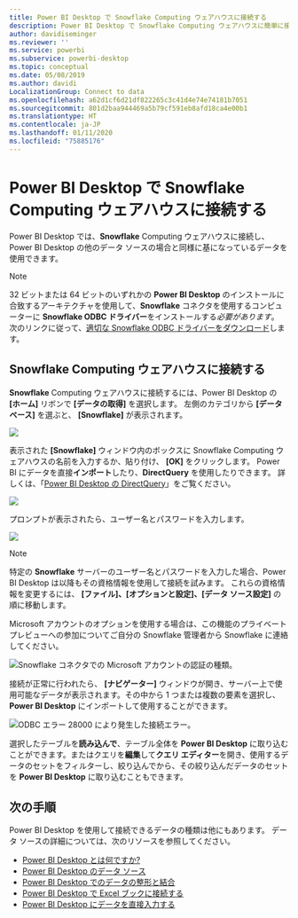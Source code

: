 ```yaml
---
title: Power BI Desktop で Snowflake Computing ウェアハウスに接続する
description: Power BI Desktop で Snowflake Computing ウェアハウスに簡単に接続して使用する
author: davidiseminger
ms.reviewer: ''
ms.service: powerbi
ms.subservice: powerbi-desktop
ms.topic: conceptual
ms.date: 05/08/2019
ms.author: davidi
LocalizationGroup: Connect to data
ms.openlocfilehash: a62d1cf6d21df822265c3c41d4e74e74181b7051
ms.sourcegitcommit: 801d2baa944469a5b79cf591eb8afd18ca4e00b1
ms.translationtype: HT
ms.contentlocale: ja-JP
ms.lasthandoff: 01/11/2020
ms.locfileid: "75885176"
---
```

# <a name="connect-to-a-snowflake-computing-warehouse-in-power-bi-desktop"></a>Power BI Desktop で Snowflake Computing ウェアハウスに接続する
Power BI Desktop では、**Snowflake** Computing ウェアハウスに接続し、Power BI Desktop の他のデータ ソースの場合と同様に基になっているデータを使用できます。 

> [!NOTE]
> 32 ビットまたは 64 ビットのいずれかの **Power BI Desktop** のインストールに合致するアーキテクチャを使用して、**Snowflake** コネクタを使用するコンピューターに **Snowflake ODBC ドライバー**をインストールする*必要があります*。 次のリンクに従って、[適切な Snowflake ODBC ドライバーをダウンロード](https://go.microsoft.com/fwlink/?LinkID=823762)します。
> 
> 

## <a name="connect-to-a-snowflake-computing-warehouse"></a>Snowflake Computing ウェアハウスに接続する
**Snowflake** Computing ウェアハウスに接続するには、Power BI Desktop の **[ホーム]** リボンで **[データの取得]** を選択します。 左側のカテゴリから **[データベース]** を選ぶと、 **[Snowflake]** が表示されます。

![](media/desktop-connect-snowflake/connect_snowflake_2b.png)

表示された **[Snowflake]** ウィンドウ内のボックスに Snowflake Computing ウェアハウスの名前を入力するか、貼り付け、 **[OK]** をクリックします。 Power BI にデータを直接**インポート**したり、**DirectQuery** を使用したりできます。 詳しくは、「[Power BI Desktop の DirectQuery](desktop-use-directquery.md)」をご覧ください。

![](media/desktop-connect-snowflake/connect_snowflake_3.png)

プロンプトが表示されたら、ユーザー名とパスワードを入力します。

![](media/desktop-connect-snowflake/connect-snowflake-4.png)

> [!NOTE]
> 特定の **Snowflake** サーバーのユーザー名とパスワードを入力した場合、Power BI Desktop は以降もその資格情報を使用して接続を試みます。 これらの資格情報を変更するには、 **[ファイル]、[オプションと設定]、[データ ソース設定]** の順に移動します。
> 
> 

Microsoft アカウントのオプションを使用する場合は、この機能のプライベート プレビューへの参加についてご自分の Snowflake 管理者から Snowflake に連絡してください。

![Snowflake コネクタでの Microsoft アカウントの認証の種類。](media/desktop-connect-snowflake/connect-snowflake-6.png)


接続が正常に行われたら、 **[ナビゲーター]** ウィンドウが開き、サーバー上で使用可能なデータが表示されます。その中から 1 つまたは複数の要素を選択し、**Power BI Desktop** にインポートして使用することができます。

![ODBC エラー 28000 により発生した接続エラー。](media/desktop-connect-snowflake/connect_snowflake_5.png)

選択したテーブルを**読み込んで**、テーブル全体を **Power BI Desktop** に取り込むことができます。またはクエリを**編集**して**クエリ エディター**を開き、使用するデータのセットをフィルターし、絞り込んでから、その絞り込んだデータのセットを **Power BI Desktop** に取り込むこともできます。

## <a name="next-steps"></a>次の手順
Power BI Desktop を使用して接続できるデータの種類は他にもあります。 データ ソースの詳細については、次のリソースを参照してください。

* [Power BI Desktop とは何ですか?](desktop-what-is-desktop.md)
* [Power BI Desktop のデータ ソース](desktop-data-sources.md)
* [Power BI Desktop でのデータの整形と結合](desktop-shape-and-combine-data.md)
* [Power BI Desktop で Excel ブックに接続する](desktop-connect-excel.md)   
* [Power BI Desktop にデータを直接入力する](desktop-enter-data-directly-into-desktop.md)   

